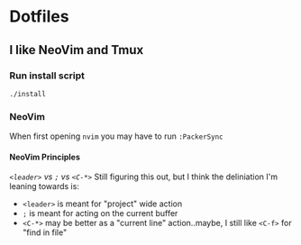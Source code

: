 # Dotfiles

## I like NeoVim and Tmux

### Run install script
`./install`

### NeoVim
When first opening `nvim` you may have to run `:PackerSync`

#### NeoVim Principles

*`<leader>` vs `;` vs `<C-*>`*
Still figuring this out, but I think the deliniation I'm leaning towards is:
- `<leader>` is meant for "project" wide action
- `;` is meant for acting on the current buffer
- `<C-*>` may be better as a "current line" action..maybe, I still like `<C-f>` for "find in file"

